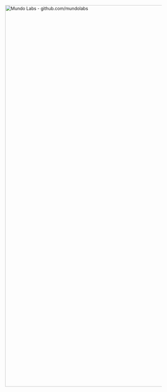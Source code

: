 <img width="1224" alt="Mundo Labs - github.com/mundolabs" src="https://user-images.githubusercontent.com/64413609/144966576-ec6ede7f-660a-4f4c-806d-35568d3e4f22.png">

<!-- HOLIDAY VERSION
<img width="1224" alt="Mundo Labs - github.com/mundolabs" src="https://user-images.githubusercontent.com/64413609/147164536-25fdf8ce-f19f-45d9-8771-a3b2d4a30910.png">
-->
